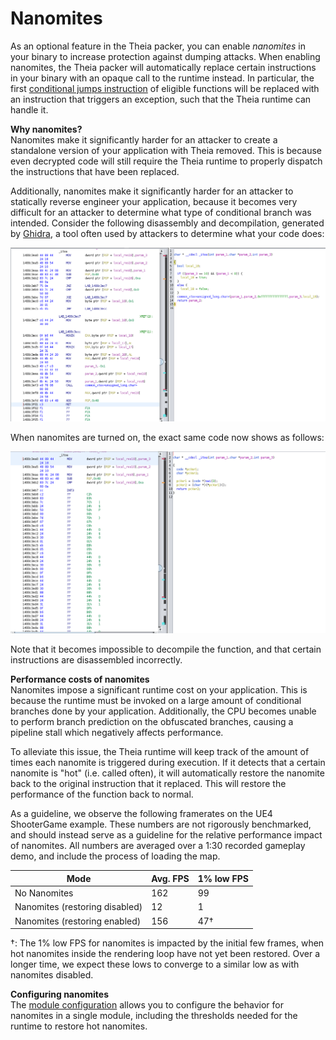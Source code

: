 # Nanomites

As an optional feature in the Theia packer, you can enable _nanomites_ in your binary to increase protection against dumping attacks. When enabling nanomites, the Theia packer will automatically replace certain instructions in your binary with an opaque call to the runtime instead. In particular, the first [conditional jumps instruction](https://www.felixcloutier.com/x86/jcc.html) of eligible functions will be replaced with an instruction that triggers an exception, such that the Theia runtime can handle it.

**Why nanomites?**  
Nanomites make it significantly harder for an attacker to create a standalone version of your application with Theia removed. This is because even decrypted code will still require the Theia runtime to properly dispatch the instructions that have been replaced.

Additionally, nanomites make it significantly harder for an attacker to statically reverse engineer your application, because it becomes very difficult for an attacker to determine what type of conditional branch was intended. Consider the following disassembly and decompilation, generated by [Ghidra](https://ghidra-sre.org/), a tool often used by attackers to determine what your code does:

![](../assets/img/ghidra-nanomites-off.png)

When nanomites are turned on, the exact same code now shows as follows:

![](../assets/img/ghidra-nanomites-on.png)

Note that it becomes impossible to decompile the function, and that certain instructions are disassembled incorrectly.

**Performance costs of nanomites**  
Nanomites impose a significant runtime cost on your application. This is because the runtime must be invoked on a large amount of conditional branches done by your application. Additionally, the CPU becomes unable to perform branch prediction on the obfuscated branches, causing a pipeline stall which negatively affects performance.

To alleviate this issue, the Theia runtime will keep track of the amount of times each nanomite is triggered during execution. If it detects that a certain nanomite is "hot" (i.e. called often), it will automatically restore the nanomite back to the original instruction that it replaced. This will restore the performance of the function back to normal.

As a guideline, we observe the following framerates on the UE4 ShooterGame example. These numbers are not rigorously benchmarked, and should instead serve as a guideline for the relative performance impact of nanomites. All numbers are averaged over a 1:30 recorded gameplay demo, and include the process of loading the map.

| **Mode**                       | **Avg. FPS** | **1% low FPS** |
|--------------------------------|--------------|----------------|
| No Nanomites                   |          162 |             99 |
| Nanomites (restoring disabled) |           12 |              1 |
| Nanomites (restoring enabled)  |          156 |            47† |

†: The 1% low FPS for nanomites is impacted by the initial few frames, when hot nanomites inside the rendering loop have not yet been restored. Over a longer time, we expect these lows to converge to a similar low as with nanomites disabled.

**Configuring nanomites**  
The [module configuration](../configs/module-config.md) allows you to configure the behavior for nanomites in a single module, including the thresholds needed for the runtime to restore hot nanomites.
